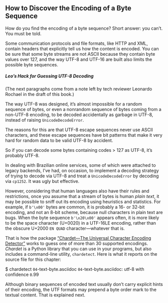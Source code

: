 ## How to Discover the Encoding of a Byte Sequence

How do you find the encoding of a byte sequence? Short answer: you can’t. You must be told.

Some communication protocols and file formats, like HTTP and XML, contain headers that explicitly tell us how the content is encoded. You can be sure that some byte streams are not ASCII because they contain byte values over 127, and the way UTF-8 and UTF-16 are built also limits the possible byte sequences.

##### Leo’s Hack for Guessing UTF-8 Decoding

(The next paragraphs come from a note left by tech reviewer Leonardo Rochael in the draft of this book.)

The way UTF-8 was designed, it’s almost impossible for a random sequence of bytes, or even a nonrandom sequence of bytes coming from a non-UTF-8 encoding, to be decoded accidentally as garbage in UTF-8, instead of raising `UnicodeDecodeError`.

The reasons for this are that UTF-8 escape sequences never use ASCII characters, and these escape sequences have bit patterns that make it very hard for random data to be valid UTF-8 by accident.

So if you can decode some bytes containing codes > 127 as UTF-8, it’s probably UTF-8.

In dealing with Brazilian online services, some of which were attached to legacy backends, I’ve had, on occasion, to implement a decoding strategy of trying to decode via UTF-8 and treat a `UnicodeDecodeError` by decoding via `cp1252`. It was ugly but effective.

However, considering that human languages also have their rules and restrictions, once you assume that a stream of bytes is human _plain text_, it may be possible to sniff out its encoding using heuristics and statistics. For example, if `b'\x00'` bytes are common, it is probably a 16- or 32-bit encoding, and not an 8-bit scheme, because null characters in plain text are bugs. When the byte sequence `b'\x20\x00'` appears often, it is more likely to be the space character (U+0020) in a UTF-16LE encoding, rather than the obscure U+2000 `EN QUAD` character—whatever that is.

That is how the package [“Chardet—The Universal Character Encoding Detector”](https://fpy.li/4-8) works to guess one of more than 30 supported encodings. _Chardet_ is a Python library that you can use in your programs, but also includes a command-line utility, `chardetect`. Here is what it reports on the source file for this chapter:

$ chardetect `04`-text-byte.asciidoc
`04`-text-byte.asciidoc: utf-8 with confidence `0`.99

Although binary sequences of encoded text usually don’t carry explicit hints of their encoding, the UTF formats may prepend a byte order mark to the textual content. That is explained next.